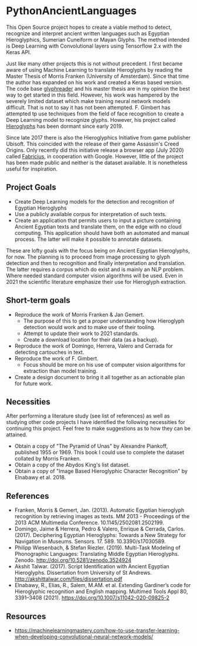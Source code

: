 # PythonAncientLanguages
This Open Source project hopes to create a viable method to detect, recognize and interpret ancient written languages such as Egyptian Hieroglyphics, Sumerian Cuneiform or Mayan Glyphs. The method intended is Deep Learning with Convolutional layers using Tensorflow 2.x with the Keras API.

Just like many other projects this is not without precedent. I first became aware of using Machine Learning to translate Hieroglyphs by reading the Master Thesis of Morris Franken (University of Amsterdam). Since that time the author has expanded on his work and created a Keras based version. The code base [glyphreader](https://github.com/morrisfranken/glyphreader) and his master thesis are in my opinion the best way to get started in this field. However, his work was hampered by the severely limited dataset which make training neural network models difficult. That is not to say it has not been attempted. F. Gimbert has attempted tp use techniques from the field of face recognition to create a Deep Learning model to recognize glyphs. However, his project called [Hieroglyphs](https://github.com/fgimbert/Hieroglyphs) has been dormant since early 2019. 

Since late 2017 there is also the Hieroglyphics Initiative from game publisher Ubisoft. This coincided with the release of their game Assassin's Creed Origins. Only recently did this initiative release a browser app (July 2020) called [Fabricius](https://artsexperiments.withgoogle.com/fabricius/en), in cooperation with Google. However, little of the project has been made public and neither is the dataset available. It is nonetheless useful for inspiration.

## Project Goals
- Create Deep Learning models for the detection and recognition of Egyptian Hieroglyphs 
- Use a publicly available corpus for interpretation of such texts.
- Create an application that permits users to input a picture containing Ancient Egyptian texts and translate them, on the edge with no cloud computing. This application should have both an automated and manual process. The latter will make it possible to annotate datasets.

These are lofty goals with the focus being on Ancient Egyptian Hieroglyphs, for now. The planning is to proceed from image processing to glyph detection and then to recognition and finally interpretation and translation. The latter requires a corpus which do exist and is mainly an NLP problem. Where needed standard computer vision algorithms will be used. Even in 2021 the scientific literature emphasize their use for Hieroglyph extraction.

## Short-term goals
- Reproduce the work of Morris Franken & Jan Gemert.
   - The purpose of this to get a proper understanding how Hieroglyph detection would work and to make use of their tooling.
   - Attempt to update their work to 2021 standards.
   - Create a download location for their data (as a backup).
- Reproduce the work of Domingo, Herrera, Valero and Cerrada for detecting cartouches in text.
- Reproduce the work of F. Gimbert. 
   - Focus should be more on his use of computer vision algorithms for extraction than model training.
- Create a design document to bring it all together as an actionable plan for future work.
  
## Necessities
After performing a literature study (see list of references) as well as studying other code projects I have identified the following necessities for continuing this project. Feel free to make suggestions as to how they can be attained.
 - Obtain a copy of "The Pyramid of Unas" by Alexandre Piankoff, published 1955 or 1969. This book I could use to complete the dataset collated by Morris Franken.
 - Obtain a copy of the Abydos King's list dataset.
 - Obtain a copy of "Image Based Hieroglyphic Character Recognition" by Elnabawy et al. 2018.

## References
- Franken, Morris & Gemert, Jan. (2013). Automatic Egyptian hieroglyph recognition by retrieving images as texts. MM 2013 - Proceedings of the 2013 ACM Multimedia Conference. 10.1145/2502081.2502199. 
- Domingo, Jaime & Herrera, Pedro & Valero, Enrique & Cerrada, Carlos. (2017). Deciphering Egyptian Hieroglyphs: Towards a New Strategy for Navigation in Museums. Sensors. 17. 589. 10.3390/s17030589. 
- Philipp Wiesenbach, & Stefan Riezler. (2019). Multi-Task Modeling of Phonographic Languages: Translating Middle Egyptian Hieroglyphs. Zenodo. http://doi.org/10.5281/zenodo.3524924
- Akshit Talwar. (2017). Script Identification with Ancient Egyptian Hieroglyphs. Dissertation from University of St Andrews. http://akshittalwar.com/files/dissertation.pdf
- Elnabawy, R., Elias, R., Salem, M.AM. et al. Extending Gardiner’s code for Hieroglyphic recognition and English mapping. Multimed Tools Appl 80, 3391–3408 (2021). https://doi.org/10.1007/s11042-020-09825-2

## Resources
- https://machinelearningmastery.com/how-to-use-transfer-learning-when-developing-convolutional-neural-network-models/